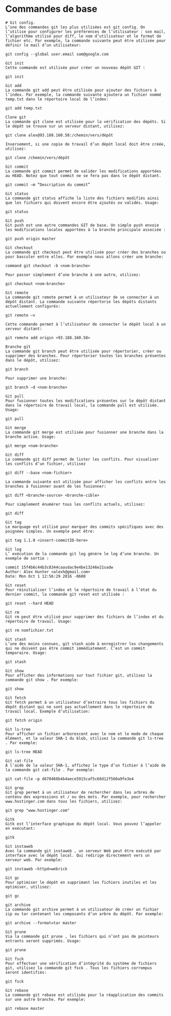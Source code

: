 # Commandes de base


    # Git config.
    L’une des commandes git les plus utilisées est git config. On l’utilise pour configurer les préférences de l’utilisateur : son mail, l’algorithme utilisé pour diff, le nom d’utilisateur et le format de fichier etc. Par exemple, la commande suivante peut être utilisée pour définir le mail d’un utilisateur:

    git config --global user.email sam@google.com

    Git init
    Cette commande est utilisée pour créer un nouveau dépôt GIT :

    git init

    Git add
    La commande git add peut être utilisée pour ajouter des fichiers à l’index. Par exemple, la commande suivante ajoutera un fichier nommé temp.txt dans le répertoire local de l’index:

    git add temp.txt

    Clone git
    La commande git clone est utilisée pour la vérification des dépôts. Si le dépôt se trouve sur un serveur distant, utilisez:

    git clone alex@93.188.160.58:/chemin/vers/dépôt

    Inversement, si une copie de travail d’un dépôt local doit être créée, utilisez:

    git clone /chemin/vers/dépôt

    Git commit
    La commande git commit permet de valider les modifications apportées au HEAD. Notez que tout commit ne se fera pas dans le dépôt distant.

    git commit –m “Description du commit”

    Git status
    La commande git status affiche la liste des fichiers modifiés ainsi que les fichiers qui doivent encore être ajoutés ou validés. Usage:

    git status

    Git push
    Git push est une autre commandes GIT de base. Un simple push envoie les modifications locales apportées à la branche principale associée :

    git push origin master

    Git checkout
    La commande git checkout peut être utilisée pour créer des branches ou pour basculer entre elles. Par exemple nous allons créer une branche:

    command git checkout -b <nom-branche>

    Pour passer simplement d’une branche à une autre, utilisez:

    git checkout <nom-branche>

    Git remote
    La commande git remote permet à un utilisateur de se connecter à un dépôt distant. La commande suivante répertorie les dépôts distants actuellement configurés:

    git remote –v

    Cette commande permet à l’utilisateur de connecter le dépôt local à un serveur distant:

    git remote add origin <93.188.160.58>

    Branche git
    La commande git branch peut être utilisée pour répertorier, créer ou supprimer des branches. Pour répertorier toutes les branches présentes dans le dépôt, utilisez:

    git branch

    Pour supprimer une branche:

    git branch –d <nom-branche>

    Git pull
    Pour fusionner toutes les modifications présentes sur le dépôt distant dans le répertoire de travail local, la commande pull est utilisée. Usage:

    git pull

    Git merge
    La commande git merge est utilisée pour fusionner une branche dans la branche active. Usage:

    git merge <nom-branche>

    Git diff
    La commande git diff permet de lister les conflits. Pour visualiser les conflits d’un fichier, utilisez

    git diff --base <nom-fichier>

    La commande suivante est utilisée pour afficher les conflits entre les branches à fusionner avant de les fusionner:

    git diff <branche-source> <branche-cible>

    Pour simplement énumérer tous les conflits actuels, utilisez:

    git diff

    Git tag
    Le marquage est utilisé pour marquer des commits spécifiques avec des poignées simples. Un exemple peut être:

    git tag 1.1.0 <insert-commitID-here>

    Git log
    L’ exécution de la commande git log génère le log d’une branche. Un exemple de sortie :

    commit 15f4b6c44b3c8344caasdac9e4be13246e21sadw 
    Author: Alex Hunter <alexh@gmail.com> 
    Date: Mon Oct 1 12:56:29 2016 -0600

    Git reset
    Pour réinitialiser l’index et le répertoire de travail à l’état du dernier commit, la commande git reset est utilisée :

    git reset --hard HEAD

    Git rm
    Git rm peut être utilisé pour supprimer des fichiers de l’index et du répertoire de travail. Usage:

    git rm nomfichier.txt

    Git stash
    L’une des moins connues, git stash aide à enregistrer les changements qui ne doivent pas être commit immédiatement. C’est un commit temporaire. Usage:

    git stash

    Git show
    Pour afficher des informations sur tout fichier git, utilisez la commande git show . Par exemple:

    git show

    Git fetch
    Git fetch permet à un utilisateur d’extraire tous les fichiers du dépôt distant qui ne sont pas actuellement dans le répertoire de travail local. Exemple d’utilisation:

    git fetch origin

    Git ls-tree
    Pour afficher un fichier arborescent avec le nom et le mode de chaque élément, et la valeur SHA-1 du blob, utilisez la commande git ls-tree . Par exemple:

    git ls-tree HEAD

    Git cat-file
    À l’aide de la valeur SHA-1, affichez le type d’un fichier à l’aide de la commande git cat-file . Par exemple:

    git cat-file –p d670460b4b4aece5915caf5c68d12f560a9fe3e4

    Git grep
    Git grep permet à un utilisateur de rechercher dans les arbres de contenu des expressions et / ou des mots. Par exemple, pour rechercher www.hostinger.com dans tous les fichiers, utilisez:

    git grep "www.hostinger.com"

    Gitk
    Gitk est l’interface graphique du dépôt local. Vous pouvez l’appeler en exécutant:

    gitk

    Git instaweb
    Avec la commande git instaweb , un serveur Web peut être exécuté par interface avec le dépôt local. Qui redirige directement vers un serveur web. Par exemple:

    git instaweb –httpd=webrick

    Git gc
    Pour optimiser le dépôt en supprimant les fichiers inutiles et les optimiser, utilisez:

    git gc

    git archive
    La commande git archive permet à un utilisateur de créer un fichier zip ou tar contenant les composants d’un arbre du dépôt. Par exemple:

    git archive --format=tar master

    Git prune
    Via la commande git prune , les fichiers qui n’ont pas de pointeurs entrants seront supprimés. Usage:

    git prune

    Git fsck
    Pour effectuer une vérification d’intégrité du système de fichiers git, utilisez la commande git fsck . Tous les fichiers corrompus seront identifiés:

    git fsck

    Git rebase
    La commande git rebase est utilisée pour la réapplication des commits sur une autre branche. Par exemple:

    git rebase master